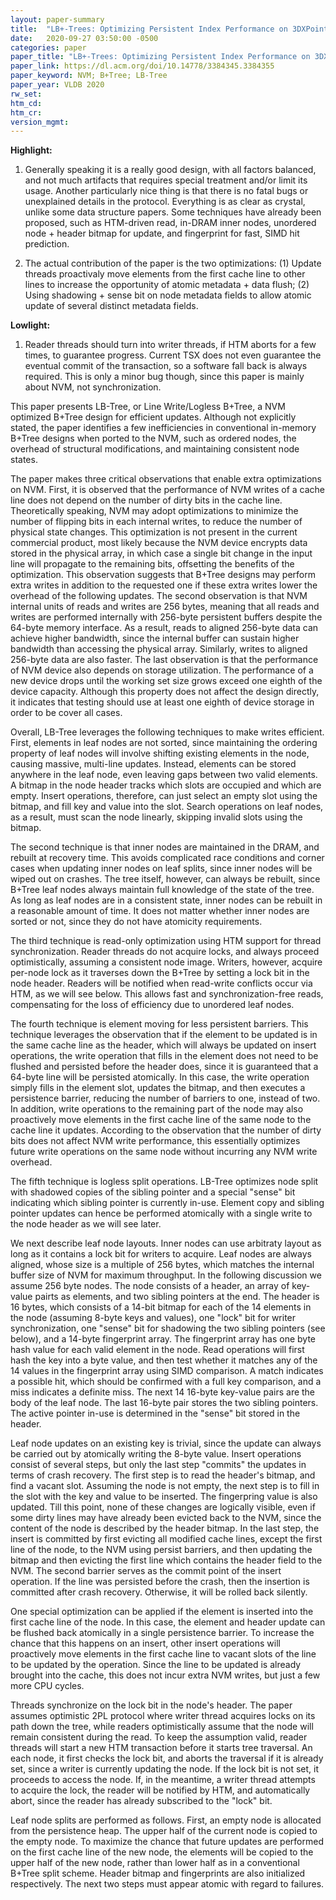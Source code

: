 ```yaml
---
layout: paper-summary
title:  "LB+-Trees: Optimizing Persistent Index Performance on 3DXPoint Memory"
date:   2020-09-27 03:50:00 -0500
categories: paper
paper_title: "LB+-Trees: Optimizing Persistent Index Performance on 3DXPoint Memory"
paper_link: https://dl.acm.org/doi/10.14778/3384345.3384355
paper_keyword: NVM; B+Tree; LB-Tree
paper_year: VLDB 2020
rw_set:
htm_cd:
htm_cr:
version_mgmt:
---
```


**Highlight:**

1. Generally speaking it is a really good design, with all factors balanced, and not much artifacts that requires special
   treatment and/or limit its usage. 
   Another particularly nice thing is that there is no fatal bugs or unexplained details in the protocol. Everything is
   as clear as crystal, unlike some data structure papers.
   Some techniques have already been proposed, such as HTM-driven read, in-DRAM inner nodes, unordered node + header 
   bitmap for update, and fingerprint for fast, SIMD hit prediction.

2. The actual contribution of the paper is the two optimizations:
   (1) Update threads proactivaly move elements from the first cache line to other lines to increase the opportunity
   of atomic metadata + data flush; (2) Using shadowing + sense bit on node metadata fields to allow atomic update of 
   several distinct metadata fields.

**Lowlight:**

1. Reader threads should turn into writer threads, if HTM aborts for a few times, to guarantee progress. Current TSX
   does not even guarantee the eventual commit of the transaction, so a software fall back is always required.
   This is only a minor bug though, since this paper is mainly about NVM, not synchronization.

This paper presents LB-Tree, or Line Write/Logless B+Tree, a NVM optimized B+Tree design for efficient updates.
Although not explicitly stated, the paper identifies a few inefficiencies in conventional in-memory B+Tree designs
when ported to the NVM, such as ordered nodes, the overhead of structural modifications, and maintaining consistent
node states.

The paper makes three critical observations that enable extra optimizations on NVM. First, it is observed that the 
performance of NVM writes of a cache line does not depend on the number of dirty bits in the cache line. Theoretically
speaking, NVM may adopt optimizations to minimize the number of flipping bits in each internal writes, to reduce the 
number of physical state changes. This optimization is not present in the current commercial product, most likely because
the NVM device encrypts data stored in the physical array, in which case a single bit change in the input line will
propagate to the remaining bits, offsetting the benefits of the optimization. This observation suggests that B+Tree
designs may perform extra writes in addition to the requested one if these extra writes lower the overhead of the following
updates. 
The second observation is that NVM internal units of reads and writes are 256 bytes, meaning that all reads and writes
are performed internally with 256-byte persistent buffers despite the 64-byte memory interface. 
As a result, reads to aligned 256-byte data can achieve higher bandwidth, since the internal buffer can sustain higher
bandwidth than accessing the physical array. Similarly, writes to aligned 256-byte data are also faster.
The last observation is that the performance of NVM device also depends on storage utilization. The performance of a
new device drops until the working set size grows exceed one eighth of the device capacity. Although this property
does not affect the design directly, it indicates that testing should use at least one eighth of device storage in order
to be cover all cases.

Overall, LB-Tree leverages the following techniques to make writes efficient. First, elements in leaf nodes are not sorted,
since maintaining the ordering property of leaf nodes will involve shifting existing elements in the node, causing massive,
multi-line updates. Instead, elements can be stored anywhere in the leaf node, even leaving gaps between two valid 
elements. A bitmap in the node header tracks which slots are occupied and which are empty. Insert operations, therefore,
can just select an empty slot using the bitmap, and fill key and value into the slot.
Search operations on leaf nodes, as a result, must scan the node linearly, skipping invalid slots using the bitmap.

The second technique is that inner nodes are maintained in the DRAM, and rebuilt at recovery time. This avoids complicated
race conditions and corner cases when updating inner nodes on leaf splits, since inner nodes will be wiped out on crashes.
The tree itself, however, can always be rebuilt, since B+Tree leaf nodes always maintain full knowledge of the state
of the tree. As long as leaf nodes are in a consistent state, inner nodes can be rebuilt in a reasonable amount of time.
It does not matter whether inner nodes are sorted or not, since they do not have atomicity requirements.

The third technique is read-only optimization using HTM support for thread synchronization. Reader threads do not acquire
locks, and always proceed optimistically, assuming a consistent node image. Writers, however, acquire per-node lock as 
it traverses down the B+Tree by setting a lock bit in the node header. Readers will be notified when read-write conflicts
occur via HTM, as we will see below. This allows fast and synchronization-free reads, compensating for the loss of efficiency
due to unordered leaf nodes.

The fourth technique is element moving for less persistent barriers. This technique leverages the observation that if 
the element to be updated is in the same cache line as the header, which will always be updated on insert operations,
the write operation that fills in the element does not need to be flushed and persisted before the header does, since
it is guaranteed that a 64-byte line will be persisted atomically. In this case, the write operation simply fills in the 
element slot, updates the bitmap, and then executes a persistence barrier, reducing the number of barriers to one,
instead of two. In addition, write operations to the remaining part of the node may also proactively move elements in the
first cache line of the same node to the cache line it updates. According to the observation that the number of dirty bits
does not affect NVM write performance, this essentially optimizes future write operations on the same node without incurring
any NVM write overhead.

The fifth technique is logless split operations. LB-Tree optimizes node split with shadowed copies of the sibling pointer
and a special "sense" bit indicating which sibling pointer is currently in-use.
Element copy and sibling pointer updates can hence be performed atomically with a single write to the node header as we
will see later. 

We next describe leaf node layouts. Inner nodes can use arbitraty layout as long as it contains a lock bit for writers 
to acquire. Leaf nodes are always aligned, whose size is a multiple of 256 bytes, which matches the internal buffer size 
of NVM for maximum throughput. In the following discussion we assume 256 byte nodes. 
The node consists of a header, an array of key-value pairts as elements, and two sibling pointers at the end. The header 
is 16 bytes, which consists of a 14-bit bitmap for each of the 14 elements in the node (assuming 8-byte keys and values), 
one "lock" bit for writer synchronization, one "sense" bit for shadowing the two sibling pointers (see below), and a 
14-byte fingerprint array. The fingerprint array has one byte hash value for each valid element in the node. Read operations
will first hash the key into a byte value, and then test whether it matches any of the 14 values in the fingerprint array
using SIMD comparison. A match indicates a possible hit, which should be confirmed with a full key comparison, and a miss 
indicates a definite miss.
The next 14 16-byte key-value pairs are the body of the leaf node.
The last 16-byte pair stores the two sibling pointers. The active pointer in-use is determined in the "sense" bit stored
in the header.

Leaf node updates on an existing key is trivial, since the update can always be carried out by atomically writing 
the 8-byte value. Insert operations consist of several steps, but only the last step "commits" the updates in terms 
of crash recovery. The first step is to read the header's bitmap, and find a vacant slot. Assuming the node is not empty,
the next step is to fill in the slot with the key and value to be inserted. The fingerpring value is also updated.
Till this point, none of these changes are logically visible, even if some dirty lines may have already been evicted back 
to the NVM, since the content of the node is described by the header bitmap. In the last step, the insert is committed 
by first evicting all modified cache lines, except the first line of the node, to the NVM using persist barriers,
and then updating the bitmap and then evicting the first line which contains the header field to the NVM.
The second barrier serves as the commit point of the insert operation. If the line was persisted before the crash, then
the insertion is committed after crash recovery. Otherwise, it will be rolled back silently.

One special optimization can be applied if the element is inserted into the first cache line of the node. In this case,
the element and header update can be flushed back atomically in a single persistence barrier. To increase the chance that
this happens on an insert, other insert operations will proactively move elements in the first cache line to vacant slots
of the line to be updated by the operation. Since the line to be updated is already brought into the cache, this does not
incur extra NVM writes, but just a few more CPU cycles. 

Threads synchronize on the lock bit in the node's header. The paper assumes optimistic 2PL protocol where writer 
thread acquires locks on its path down the tree, while readers optimistically assume that the node will remain consistent
during the read. To keep the assumption valid, reader threads will start a new HTM transaction before it starts tree traversal.
An each node, it first checks the lock bit, and aborts the traversal if it is already set, since a writer is currently 
updating the node. If the lock bit is not set, it proceeds to access the node. If, in the meantime, a writer thread
attempts to acquire the lock, the reader will be notified by HTM, and automatically abort, since the reader has already
subscribed to the "lock" bit.

Leaf node splits are performed as follows. First, an empty node is allocated from the persistence heap. The upper half of
the current node is copied to the empty node. To maximize the chance that future updates are performed on the first
cache line of the new node, the elements will be copied to the upper half of the new node, rather than lower half
as in a conventional B+Tree split scheme. Header bitmap and fingerprints are also initialized respectively.
The next two steps must appear atomic with regard to failures. 